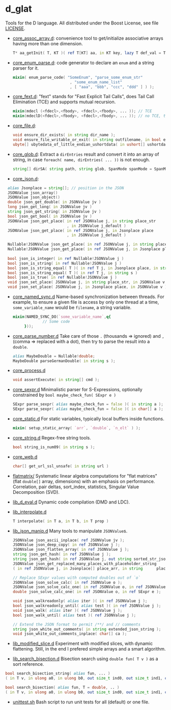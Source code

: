 # d\_glat

Tools for the D language. All distributed under the Boost License, see file [LICENSE](LICENSE).

 * [core\_assoc\_array.d](core_assoc_array.d): convenience tool to
   get/initialize associative arrays having more than one dimension.
   ```D
   T* aa_getInit( T, KT )( ref T[KT] aa, in KT key, lazy T def_val = T.init );
    ```


 * [core\_enum\_parse.d](core_enum_parse.d): code generator to declare an `enum` and a string parser for it.
   ```D
   mixin( enum_parse_code( "SomeEnum", "parse_some_enum_str"
                            , "some_enum_name_list"
                            , [ "aaa", "bbb", "ccc", "ddd" ] ) );
   ```

 * [core\_fext.d](core_fext.d): "fext" stands for "Fast Explicit Tail
   Calls", does Tail Call Elimination (TCE) and supports mutual
   recursion.
   ```D
   mixin(mdecl (<fdecl>,<fbody>, <fdecl>,<fbody>, ... )); // TCE
   mixin(mdeclD(<fdecl>,<fbody>, <fdecl>,<fbody>, ... )); // no TCE, to debug
   ```
   
 * [core\_file.d](core_file.d):
   ```D
   void ensure_dir_exists( in string dir_name );
   void ensure_file_writable_or_exit( in string outfilename, in bool ensure_dir = false );
   ubyte[] ubytedata_of_little_endian_ushortdata( in ushort[] ushortdata );
   ```
   
 * [core\_glob.d](core_glob.d): Extract a `dirEntries` result and convert it into an array of string, in case `foreach( name, dirEntries( ... ))` is not enough.
   ```D
   string[] dirSA( string path, string glob, SpanMode spanMode = SpanMode.breadth, bool followSymlink = false );
   ```

 * [core\_json.d](core_json.d):
  ```D
   alias Jsonplace = string[]; // position in the JSON
   JSONValue json_array()
   JSONValue json_object()
   double json_get_double( in JSONValue jv )
   long json_get_long( in JSONValue jv )
   string json_get_string( in JSONValue jv )
   bool json_get_bool( in JSONValue jv )
   JSONValue json_get_place( in ref JSONValue j, in string place_str
                             , in JSONValue j_default )
   JSONValue json_get_place( in ref JSONValue j, in Jsonplace place
                             , in JSONValue j_default )

   Nullable!JSONValue json_get_place( in ref JSONValue j, in string place_str )
   Nullable!JSONValue json_get_place( in ref JSONValue j, in Jsonplace place )
   
   bool json_is_integer( in ref Nullable!JSONValue j )
   bool json_is_string( in ref Nullable!JSONValue j )
   bool json_is_string_equal( T )( in ref T j, in Jsonplace place, in string s )
   bool json_is_string_equal( T )( in ref T j, in string s )
   bool json_is_true( in ref Nullable!JSONValue j )
   void json_set_place( JSONValue j, in string place_str, in JSONValue v )
   void json_set_place( JSONValue j, in Jsonplace place, in JSONValue v )
   ```

 * [core\_named\_sync.d](core_named_sync.d) Name-based synchronization between threads. For example, to ensure a given file is access by only one thread at a time, `some_variable_name` would be `filename`, a string variable.
   ```D
   mixin(NAMED_SYNC_DO(`some_variable_name`,q{
                // Some code
        }));
   ```
   
 * [core\_parse\_number.d](core_parse_number.d) Take care of those `.` (thousands => ignored) and `,` (comma => replaced with a dot), then try to parse the result into a `double`.
   ```D
   alias MaybeDouble = Nullable!double;
   MaybeDouble parseGermanDouble( in string s );
   ```

 * [core\_process.d](core_process.d)
   ```D
   void assertExecute( in string[] cmd );
   ```

 * [core\_sexpr.d](core_sexpr.d) Minimalistic parser for S-Expressions, optionally constrained by `bool maybe_check_fun( SExpr e )`
   ```D
   SExpr parse_sexpr( alias maybe_check_fun = false )( in string a );
   SExpr parse_sexpr( alias maybe_check_fun = false )( in char[] a );
   ```

 * [core\_static.d](core_static.d) For static variables, typically local buffers inside functions.
   ```D
   mixin( setup_static_array( `arr`, `double`, `n_elt` ) );
   ```

 * [core\_string.d](core_string.d) Regex-free string tools.
   ```D
   bool string_is_num09( in string s );
   ```
 * [core\_web.d](core_web.d)
   ```D
   char[] get_url_ssl_unsafe( in string url )
   ```

 * [flatmatrix/](flatmatrix/) Systematic linear algebra computations for "flat matrices" (flat `double[]` array, dimensions) with an emphasis on performance. Correlation, pair deltas, sort_index, statistics, Singular Value Decomposition (SVD).

 * [lib\_d\_eval.d](lib_d_eval.d) Dynamic code compilation (DMD and LDC).

 * [lib\_interpolate.d](lib_interpolate.d)
   ```D
   T interpolate( in T a, in T b, in T prop )
   ```

 * [lib\_json\_manip.d](lib_json_manip.d) Many tools to manipulate `JSONValue`s.
   ```D
   JSONValue json_ascii_inplace( ref JSONValue jv );
   JSONValue json_deep_copy( in ref JSONValue j );
   JSONValue json_flatten_array( in ref JSONValue j );
   string json_get_hash( in ref JSONValue j );
   string json_get_hash( in ref JSONValue j, out string sorted_str_json );
   JSONValue json_get_replaced_many_places_with_placeholder_string
   ( in ref JSONValue j, in Jsonplace[] place_arr, in string      placeholder_string );

   // Replace SExpr values with computed doubles out of `o`
   JSONValue json_solve_calc( in ref JSONValue o );
   JSONValue json_solve_calc_one( in ref JSONValue o, in ref JSONValue v );
   double json_solve_calc_one( in ref JSONValue o, in ref SExpr e );

   void json_walkreadonly( alias iter )( in ref JSONValue j );
   bool json_walkreadonly_until( alias test )( in ref JSONValue j );
   void json_walk( alias iter )( ref JSONValue j );
   bool json_walk_until( alias test )( ref JSONValue j );

   // Extend the JSON format to permit /**/ and // comments
   string json_white_out_comments( in string extended_json_string );
   void json_white_out_comments_inplace( char[] ca );
   ```

 * [lib\_modified\_slice.d](lib_modified_slice.d) Experiment with modified slices, with dynamic flattening. Still, in the end I prefered simple arrays and a smart algorithm.

 * [lib\_search\_bisection.d](lib_search_bisection.d) Bisection search using `double fun( T v )` as a sort reference.
  ```D
  bool search_bisection_string( alias fun, ... )
  ( in T v, in ulong a0, in ulong b0, out size_t ind0, out size_t ind1, out double prop );

  bool search_bisection( alias fun, T = double, .. )
  ( in T v, in ulong a0, in ulong b0, out size_t ind0, out size_t ind1, out double prop );
  ```

 * [unittest.sh](unittest.sh) Bash script to run unit tests for all (default) or one file.
